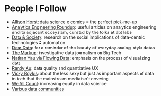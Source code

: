 # People I Follow

- [Allison Horst](https://allisonhorst.com/data-science-art): data science x comics = the perfect pick-me-up
- [Analytics Engineering Roundup](https://roundup.getdbt.com/): useful articles on analytics engineering and its adjacent ecosystem, curated by the folks at dbt labs
- [Data & Society](https://datasociety.net/): research on the social implications of data-centric technologies & automation
- [Dear Data](https://www.dear-data.com/): for a reminder of the beauty of everyday analog-style dataa
- [The Markup](https://themarkup.org/): investigative data journalism on Big Tech
- [Nathan Yau via Flowing Data](https://flowingdata.com/): emphasis on the process of visualizing data
- [Randy Au](https://substack.com/profile/6437090-randy-au): data quality and quantitative UX
- [Vicky Boykis](https://vicki.substack.com/): about the less sexy but just as important aspects of data in tech that the mainstream media isn't covering
- [We All Count](https://weallcount.com/): increasing equity in data science
- [Various data communities](https://github.com/janejuenyang/welcome/blob/main/resources/jobs.md#community)
